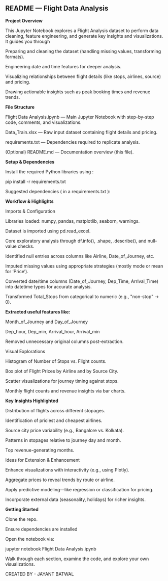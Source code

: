 ## README — Flight Data Analysis

**Project Overview**

This Jupyter Notebook explores a Flight Analysis dataset to perform data cleaning, feature engineering, and generate key insights and visualizations. It guides you through


Preparing and cleaning the dataset (handling missing values, transforming formats).

Engineering date and time features for deeper analysis.

Visualizing relationships between flight details (like stops, airlines, source) and pricing.

Drawing actionable insights such as peak booking times and revenue trends.


**File Structure**

Flight Data Analysis.ipynb — Main Jupyter Notebook with step-by-step code, comments, and visualizations.

Data_Train.xlsx — Raw input dataset containing flight details and pricing.

requirements.txt — Dependencies required to replicate analysis.

(Optional) README.md — Documentation overview (this file).


**Setup & Dependencies**


Install the required Python libraries using :

pip install -r requirements.txt

Suggested dependencies ( in a requirements.txt ):


**Workflow & Highlights**


Imports & Configuration

Libraries loaded: numpy, pandas, matplotlib, seaborn, warnings.


Dataset is imported using pd.read_excel.

Core exploratory analysis through df.info(), .shape, .describe(), and null-value checks.

Identified null entries across columns like Airline, Date_of_Journey, etc.

Imputed missing values using appropriate strategies (mostly mode or mean for ‘Price’).

Converted date/time columns (Date_of_Journey, Dep_Time, Arrival_Time) into datetime types for accurate analysis.

Transformed Total_Stops from categorical to numeric (e.g., "non-stop" → 0).


**Extracted useful features like:**


Month_of_Journey and Day_of_Journey

Dep_hour, Dep_min, Arrival_hour, Arrival_min

Removed unnecessary original columns post-extraction.

Visual Explorations

Histogram of Number of Stops vs. Flight counts.

Box plot of Flight Prices by Airline and by Source City.

Scatter visualizations for journey timing against stops.

Monthly flight counts and revenue insights via bar charts.


**Key Insights Highlighted**

Distribution of flights across different stopages.

Identification of priciest and cheapest airlines.

Source city price variability (e.g., Bangalore vs. Kolkata).

Patterns in stopages relative to journey day and month.

Top revenue-generating months.

Ideas for Extension & Enhancement

Enhance visualizations with interactivity (e.g., using Plotly).

Aggregate prices to reveal trends by route or airline.

Apply predictive modeling—like regression or classification for pricing.

Incorporate external data (seasonality, holidays) for richer insights.


**Getting Started**

Clone the repo.

Ensure dependencies are installed

Open the notebook via:

jupyter notebook Flight Data Analysis.ipynb

Walk through each section, examine the code, and explore your own visualizations.

CREATED BY - JAYANT BATWAL